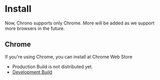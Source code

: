 # Install

Now, Chrono supports only Chrome. More will be added as we support more browsers in the future.

## Chrome

If you're using Chrome, you can install at Chrome Web Store

- Production Build is not distributed yet.
- [Development Build][Chrome Web Store Link]

[Chrome Web Store]: https://chromewebstore.google.com/
[Chrome Web Store Link]: https://chromewebstore.google.com/detail/chrono/aebhdpgiljdcefojiedcafoljbblegde
